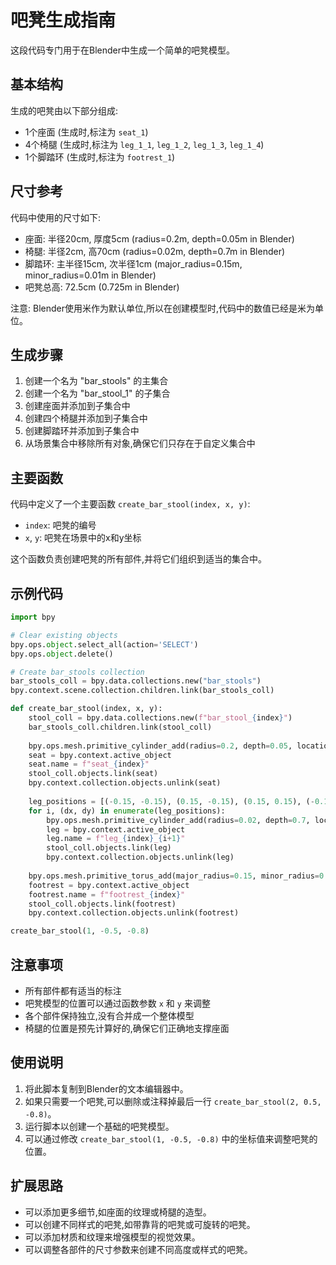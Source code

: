 # 吧凳生成指南

这段代码专门用于在Blender中生成一个简单的吧凳模型。

## 基本结构

生成的吧凳由以下部分组成:
- 1个座面 (生成时,标注为 `seat_1`)
- 4个椅腿 (生成时,标注为 `leg_1_1`, `leg_1_2`, `leg_1_3`, `leg_1_4`)
- 1个脚踏环 (生成时,标注为 `footrest_1`)

## 尺寸参考

代码中使用的尺寸如下:

- 座面: 半径20cm, 厚度5cm (radius=0.2m, depth=0.05m in Blender)
- 椅腿: 半径2cm, 高70cm (radius=0.02m, depth=0.7m in Blender)
- 脚踏环: 主半径15cm, 次半径1cm (major_radius=0.15m, minor_radius=0.01m in Blender)
- 吧凳总高: 72.5cm (0.725m in Blender)

注意: Blender使用米作为默认单位,所以在创建模型时,代码中的数值已经是米为单位。

## 生成步骤

1. 创建一个名为 "bar_stools" 的主集合
2. 创建一个名为 "bar_stool_1" 的子集合
3. 创建座面并添加到子集合中
4. 创建四个椅腿并添加到子集合中
5. 创建脚踏环并添加到子集合中
6. 从场景集合中移除所有对象,确保它们只存在于自定义集合中

## 主要函数

代码中定义了一个主要函数 `create_bar_stool(index, x, y)`:

- `index`: 吧凳的编号
- `x`, `y`: 吧凳在场景中的x和y坐标

这个函数负责创建吧凳的所有部件,并将它们组织到适当的集合中。

## 示例代码
```python
import bpy

# Clear existing objects
bpy.ops.object.select_all(action='SELECT')
bpy.ops.object.delete()

# Create bar_stools collection
bar_stools_coll = bpy.data.collections.new("bar_stools")
bpy.context.scene.collection.children.link(bar_stools_coll)

def create_bar_stool(index, x, y):
    stool_coll = bpy.data.collections.new(f"bar_stool_{index}")
    bar_stools_coll.children.link(stool_coll)
    
    bpy.ops.mesh.primitive_cylinder_add(radius=0.2, depth=0.05, location=(x, y, 0.725))
    seat = bpy.context.active_object
    seat.name = f"seat_{index}"
    stool_coll.objects.link(seat)
    bpy.context.collection.objects.unlink(seat)
    
    leg_positions = [(-0.15, -0.15), (0.15, -0.15), (0.15, 0.15), (-0.15, 0.15)]
    for i, (dx, dy) in enumerate(leg_positions):
        bpy.ops.mesh.primitive_cylinder_add(radius=0.02, depth=0.7, location=(x + dx, y + dy, 0.35))
        leg = bpy.context.active_object
        leg.name = f"leg_{index}_{i+1}"
        stool_coll.objects.link(leg)
        bpy.context.collection.objects.unlink(leg)
    
    bpy.ops.mesh.primitive_torus_add(major_radius=0.15, minor_radius=0.01, location=(x, y, 0.3))
    footrest = bpy.context.active_object
    footrest.name = f"footrest_{index}"
    stool_coll.objects.link(footrest)
    bpy.context.collection.objects.unlink(footrest)

create_bar_stool(1, -0.5, -0.8)
```


## 注意事项

- 所有部件都有适当的标注
- 吧凳模型的位置可以通过函数参数 `x` 和 `y` 来调整
- 各个部件保持独立,没有合并成一个整体模型
- 椅腿的位置是预先计算好的,确保它们正确地支撑座面

## 使用说明

1. 将此脚本复制到Blender的文本编辑器中。
2. 如果只需要一个吧凳,可以删除或注释掉最后一行 `create_bar_stool(2, 0.5, -0.8)`。
3. 运行脚本以创建一个基础的吧凳模型。
4. 可以通过修改 `create_bar_stool(1, -0.5, -0.8)` 中的坐标值来调整吧凳的位置。

## 扩展思路

- 可以添加更多细节,如座面的纹理或椅腿的造型。
- 可以创建不同样式的吧凳,如带靠背的吧凳或可旋转的吧凳。
- 可以添加材质和纹理来增强模型的视觉效果。
- 可以调整各部件的尺寸参数来创建不同高度或样式的吧凳。